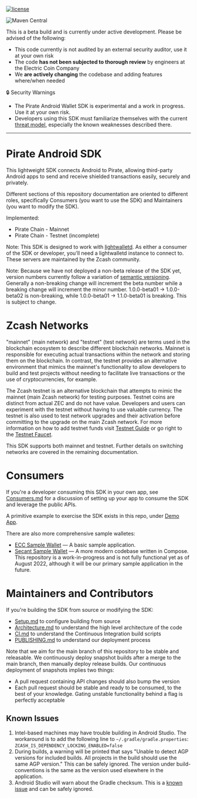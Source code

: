 [![license](https://img.shields.io/github/license/zcash/zcash-android-wallet-sdk.svg?maxAge=2592000&style=plastic)](https://github.com/zcash/zcash-android-wallet-sdk/blob/master/LICENSE)

![Maven Central](https://img.shields.io/maven-central/v/pirate.android/pirate-android-sdk?color=success&style=plastic)

This is a beta build and is currently under active development. Please be advised of the following:

- This code currently is not audited by an external security auditor, use it at your own risk
- The code **has not been subjected to thorough review** by engineers at the Electric Coin Company
- We **are actively changing** the codebase and adding features where/when needed

🔒 Security Warnings

- The Pirate Android Wallet SDK is experimental and a work in progress. Use it at your own risk.
- Developers using this SDK must familiarize themselves with the current [threat
  model](https://zcash.readthedocs.io/en/latest/rtd_pages/wallet_threat_model.html), especially the known weaknesses described there.

---

# Pirate Android SDK
This lightweight SDK connects Android to Pirate, allowing third-party Android apps to send and receive shielded transactions easily, securely and privately.

Different sections of this repository documentation are oriented to different roles, specifically Consumers (you want to use the SDK) and Maintainers (you want to modify the SDK).

Implemented:
 - Pirate Chain - Mainnet
 - Pirate Chain - Testnet (incomplete)

Note: This SDK is designed to work with [lightwalletd](https://github.com/zcash-hackworks/lightwalletd).  As either a consumer of the SDK or developer, you'll need a lightwalletd instance to connect to.  These servers are maintained by the Zcash community.

Note: Because we have not deployed a non-beta release of the SDK yet, version numbers currently follow a variation of [semantic versioning](https://semver.org/).  Generally a non-breaking change will increment the beta number while a breaking change will increment the minor number.  1.0.0-beta01 -> 1.0.0-beta02 is non-breaking, while 1.0.0-beta01 -> 1.1.0-beta01 is breaking.  This is subject to change.

# Zcash Networks
"mainnet" (main network) and "testnet" (test network) are terms used in the blockchain ecosystem to describe different blockchain networks.  Mainnet is responsible for executing actual transactions within the network and storing them on the blockchain. In contrast, the testnet provides an alternative environment that mimics the mainnet's functionality to allow developers to build and test projects without needing to facilitate live transactions or the use of cryptocurrencies, for example.

The Zcash testnet is an alternative blockchain that attempts to mimic the mainnet (main Zcash network) for testing purposes. Testnet coins are distinct from actual ZEC and do not have value. Developers and users can experiment with the testnet without having to use valuable currency. The testnet is also used to test network upgrades and their activation before committing to the upgrade on the main Zcash network. For more information on how to add testnet funds visit [Testnet Guide](https://zcash.readthedocs.io/en/latest/rtd_pages/testnet_guide.html) or go right to the [Testnet Faucet](https://faucet.zecpages.com/).

This SDK supports both mainnet and testnet.  Further details on switching networks are covered in the remaining documentation.

# Consumers
If you're a developer consuming this SDK in your own app, see [Consumers.md](docs/Consumers.md) for a discussion of setting up your app to consume the SDK and leverage the public APIs.

A primitive example to exercise the SDK exists in this repo, under [Demo App](demo-app).

There are also more comprehensive sample walletes:
 * [ECC Sample Wallet](https://github.com/zcash/zcash-android-wallet) — A basic sample application.
 * [Secant Sample Wallet](https://github.com/zcash/secant-android-wallet) — A more modern codebase written in Compose.  This repository is a work-in-progress and is not fully functional yet as of August 2022, although it will be our primary sample application in the future.

# Maintainers and Contributors
If you're building the SDK from source or modifying the SDK:
 * [Setup.md](docs/Setup.md) to configure building from source
 * [Architecture.md](docs/Architecture.md) to understand the high level architecture of the code
 * [CI.md](docs/CI.md) to understand the Continuous Integration build scripts
 * [PUBLISHING.md](docs/PUBLISHING.md) to understand our deployment process

Note that we aim for the main branch of this repository to be stable and releasable.  We continuously deploy snapshot builds after a merge to the main branch, then manually deploy release builds.  Our continuous deployment of snapshots implies two things:
 * A pull request containing API changes should also bump the version
 * Each pull request should be stable and ready to be consumed, to the best of your knowledge.  Gating unstable functionality behind a flag is perfectly acceptable

## Known Issues
1. Intel-based machines may have trouble building in Android Studio.  The workaround is to add the following line to `~/.gradle/gradle.properties`: `ZCASH_IS_DEPENDENCY_LOCKING_ENABLED=false`
1. During builds, a warning will be printed that says "Unable to detect AGP versions for included builds. All projects in the build should use the same AGP version."  This can be safely ignored.  The version under build-conventions is the same as the version used elsewhere in the application.
1. Android Studio will warn about the Gradle checksum.  This is a [known issue](https://github.com/gradle/gradle/issues/9361) and can be safely ignored.
